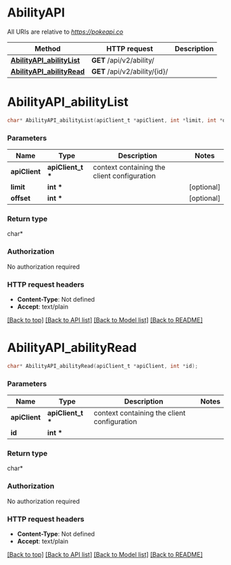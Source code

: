 # AbilityAPI

All URIs are relative to *https://pokeapi.co*

Method | HTTP request | Description
------------- | ------------- | -------------
[**AbilityAPI_abilityList**](AbilityAPI.md#AbilityAPI_abilityList) | **GET** /api/v2/ability/ | 
[**AbilityAPI_abilityRead**](AbilityAPI.md#AbilityAPI_abilityRead) | **GET** /api/v2/ability/{id}/ | 


# **AbilityAPI_abilityList**
```c
char* AbilityAPI_abilityList(apiClient_t *apiClient, int *limit, int *offset);
```

### Parameters
Name | Type | Description  | Notes
------------- | ------------- | ------------- | -------------
**apiClient** | **apiClient_t \*** | context containing the client configuration |
**limit** | **int \*** |  | [optional] 
**offset** | **int \*** |  | [optional] 

### Return type

char*



### Authorization

No authorization required

### HTTP request headers

 - **Content-Type**: Not defined
 - **Accept**: text/plain

[[Back to top]](#) [[Back to API list]](../README.md#documentation-for-api-endpoints) [[Back to Model list]](../README.md#documentation-for-models) [[Back to README]](../README.md)

# **AbilityAPI_abilityRead**
```c
char* AbilityAPI_abilityRead(apiClient_t *apiClient, int *id);
```

### Parameters
Name | Type | Description  | Notes
------------- | ------------- | ------------- | -------------
**apiClient** | **apiClient_t \*** | context containing the client configuration |
**id** | **int \*** |  | 

### Return type

char*



### Authorization

No authorization required

### HTTP request headers

 - **Content-Type**: Not defined
 - **Accept**: text/plain

[[Back to top]](#) [[Back to API list]](../README.md#documentation-for-api-endpoints) [[Back to Model list]](../README.md#documentation-for-models) [[Back to README]](../README.md)

